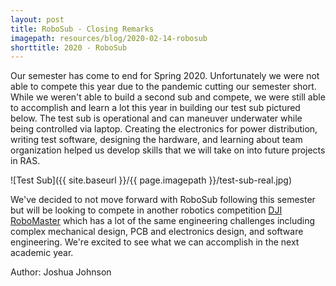 ```yaml
---
layout: post
title: RoboSub - Closing Remarks
imagepath: resources/blog/2020-02-14-robosub
shorttitle: 2020 - RoboSub
---
```


Our semester has come to end for Spring 2020. Unfortunately we were not able to compete this year due to the pandemic cutting our semester short. While we weren't able to build a second sub and compete, we were still able to accomplish and learn a lot this year in building our test sub pictured below. The test sub is operational and can maneuver underwater while being controlled via laptop. Creating the electronics for power distribution, writing test software, designing the hardware, and learning about team organization helped us develop skills that we will take on into future projects in RAS.

![Test Sub]({{ site.baseurl }}/{{ page.imagepath }}/test-sub-real.jpg)

We've decided to not move forward with RoboSub following this semester but will be looking to compete in another robotics competition [DJI RoboMaster](https://www.robomaster.com/en-US/) which has a lot of the same engineering challenges including complex mechanical design, PCB and electronics design, and software engineering. We're excited to see what we can accomplish in the next academic year.

Author: Joshua Johnson
